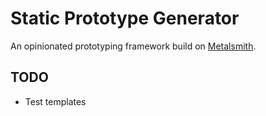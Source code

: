 # Static Prototype Generator

An opinionated prototyping framework build on [Metalsmith](http://www.metalsmith.io/).

## TODO

* Test templates

